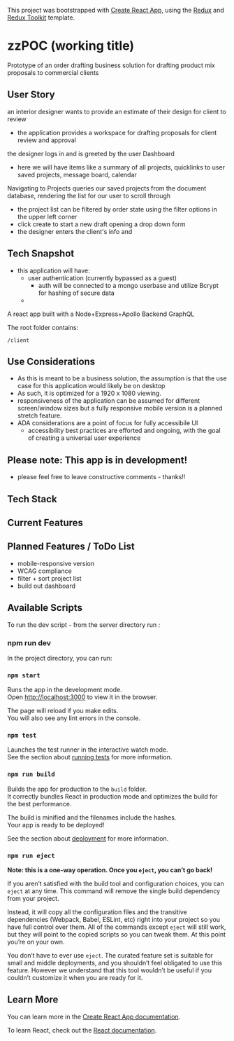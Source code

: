 This project was bootstrapped with [Create React App](https://github.com/facebook/create-react-app), using the [Redux](https://redux.js.org/) and [Redux Toolkit](https://redux-toolkit.js.org/) template.

# zzPOC (working title)
Prototype of an order drafting business solution for drafting product mix proposals to commercial clients


## User Story
an interior designer wants to provide an estimate of their design for client to review
- the application provides a workspace for drafting proposals for client review and approval

the designer logs in and is greeted by the user Dashboard
- here we will have items like a summary of all projects, quicklinks to user saved projects, message board, calendar

Navigating to Projects queries our saved projects from the document database, rendering the list for our user to scroll through
- the project list can be filtered by order state using the filter options in the upper left corner
- click create to start a new draft opening a drop down form
- the designer enters the client's info and 
  

## Tech Snapshot
- this application will have: 
  - user authentication (currently bypassed as a guest) 
    - auth will be connected to a mongo userbase and utilize Bcrypt for hashing of secure data
  - 





A react app built with a Node+Express+Apollo Backend
GraphQL

The root folder contains:

```
/client

```




## Use Considerations
- As this is meant to be a business solution, the assumption is that the use case for this application would likely be on desktop 
- As such, it is optimized for a 1920 x 1080 viewing. 
- responsiveness of the application can be assumed for different screen/window sizes but a fully responsive mobile version is a planned stretch feature.
- ADA considerations are a point of focus for fully accessibile UI
  - accessibility best practices are efforted and ongoing, with the goal of creating a universal user experience 


## Please note: This app is in development!
- please feel free to leave constructive comments - thanks!!


## Tech Stack


## Current Features


## Planned Features / ToDo List
- mobile-responsive version
- WCAG compliance
- filter + sort project list
- build out dashboard         





## 
























## Available Scripts


To run the dev script - from the server directory run : 
### npm run dev
In the project directory, you can run:

### `npm start`

Runs the app in the development mode.<br />
Open [http://localhost:3000](http://localhost:3000) to view it in the browser.

The page will reload if you make edits.<br />
You will also see any lint errors in the console.

### `npm test`

Launches the test runner in the interactive watch mode.<br />
See the section about [running tests](https://facebook.github.io/create-react-app/docs/running-tests) for more information.

### `npm run build`

Builds the app for production to the `build` folder.<br />
It correctly bundles React in production mode and optimizes the build for the best performance.

The build is minified and the filenames include the hashes.<br />
Your app is ready to be deployed!

See the section about [deployment](https://facebook.github.io/create-react-app/docs/deployment) for more information.

### `npm run eject`

**Note: this is a one-way operation. Once you `eject`, you can’t go back!**

If you aren’t satisfied with the build tool and configuration choices, you can `eject` at any time. This command will remove the single build dependency from your project.

Instead, it will copy all the configuration files and the transitive dependencies (Webpack, Babel, ESLint, etc) right into your project so you have full control over them. All of the commands except `eject` will still work, but they will point to the copied scripts so you can tweak them. At this point you’re on your own.

You don’t have to ever use `eject`. The curated feature set is suitable for small and middle deployments, and you shouldn’t feel obligated to use this feature. However we understand that this tool wouldn’t be useful if you couldn’t customize it when you are ready for it.

## Learn More

You can learn more in the [Create React App documentation](https://facebook.github.io/create-react-app/docs/getting-started).

To learn React, check out the [React documentation](https://reactjs.org/).
